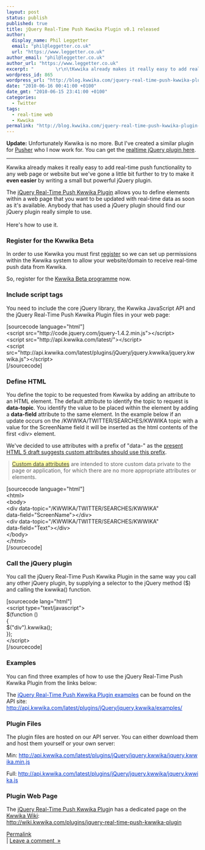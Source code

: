 ```yaml
---
layout: post
status: publish
published: true
title: jQuery Real-Time Push Kwwika Plugin v0.1 released
author:
  display_name: Phil Leggetter
  email: "phil@leggetter.co.uk"
  url: "https://www.leggetter.co.uk"
author_email: "phil@leggetter.co.uk"
author_url: "https://www.leggetter.co.uk"
excerpt: "        \r\n\tKwwika already makes it really easy to add real-time push functionality to any web page or website but we've gone a little bit further to try to make it even easier\_by writing a small but powerful jQuery plugin.\r\n\_\r\nThe jQuery Real-Time Push..."
wordpress_id: 865
wordpress_url: "http://blog.kwwika.com/jquery-real-time-push-kwwika-plugin-v01-relea"
date: "2010-06-16 00:41:00 +0100"
date_gmt: "2010-06-15 23:41:00 +0100"
categories:
  - Twitter
tags:
  - real-time web
  - Kwwika
permalink: "http://blog.kwwika.com/jquery-real-time-push-kwwika-plugin-v01-relea"
---
```


<p><strong>Update:</strong> Unfortunately Kwwika is no more. But I've created a similar plugin for <a href="http://pusher.com">Pusher</a> who I now work for. You can get the <a href="https://github.com/leggetter/jquery.realtime">realtime jQuery plugin here</a>.</p>
<hr />
<p>Kwwika already makes it really easy to add real-time push functionality to any web page or website but we've gone a little bit further to try to make it <strong>even easier</strong> by writing a small but powerful jQuery plugin.</p>
<p>The <a href="http://wiki.kwwika.com/plugins/jquery-real-time-push-kwwika-plugin">jQuery Real-Time Push Kwwika Plugin</a> allows you to define elements within a web page that you want to be updated with real-time data as soon as it's available. Anybody that has used a jQuery plugin should find our jQuery plugin really simple to use.<br />
<a id="more"></a><a id="more-865"></a><br />
Here's how to use it.</p>
<h3>Register for the Kwwika Beta</h3>
<p>In order to use Kwwika you must first <a href="http://kwwika.com/#getbeta">register</a> so we can set up permissions within the Kwwika system to allow your website/domain to receive real-time push data from Kwwika.</p>
<p>So, register for the <a href="http://kwwika.com/#getbeta">Kwwika Beta programme</a> now.</p>
<h3>Include script tags</h3>
<p>You need to include the core jQuery library, the Kwwika JavaScript API and the jQuery Real-Time Push Kwwika Plugin files in your web page:</p>
<p>[sourcecode language="html"]<br />
&lt;script src=&quot;http://code.jquery.com/jquery-1.4.2.min.js&quot;&gt;&lt;/script&gt;<br />
&lt;script src=&quot;http://api.kwwika.com/latest/&quot;&gt;&lt;/script&gt;<br />
&lt;script src=&quot;http://api.kwwika.com/latest/plugins/jQuery/jquery.kwwika/jquery.kwwika.js&quot;&gt;&lt;/script&gt;<br />
[/sourcecode]</p>
<h3>Define HTML</h3>
<p>You define the topic to be requested from Kwwika by adding an attribute to an HTML element. The default attribute to identify the topic to request is <strong>data-topic</strong>. You identify the value to be placed within the element by adding a <strong>data-field</strong> attribute to the same element. In the example below if an update occurs on the /KWWIKA/TWITTER/SEARCHES/KWWIKA topic with a value for the ScreenName field it will be inserted as the html contents of the first &lt;div&gt; element.</p>
<p>We've decided to use attributes with a prefix of "data-" as the <a href="http://dev.w3.org/html5/spec/Overview.html#custom-data-attribute">present HTML 5 draft suggests custom attributes should use this prefix</a>.</p>
<blockquote class="gmail_quote" style="margin-top: 0px; margin-right: 0px; margin-bottom: 0px; margin-left: 0.8ex; border-left-width: 1px; border-left-color: #cccccc; border-left-style: solid; padding-left: 1ex;"><p><a style="background-color: #ffffaa;" title="custom data attribute" href="http://dev.w3.org/html5/spec/Overview.html#custom-data-attribute"><span style="color: #444444;">Custom data attributes</span></a> are intended to store custom data private to the page or application, for which there are no more appropriate attributes or elements.</p></blockquote>
<p>[sourcecode language="html"]<br />
&lt;html&gt;<br />
    &lt;body&gt;<br />
        &lt;div data-topic=&quot;/KWWIKA/TWITTER/SEARCHES/KWWIKA&quot;<br />
     data-field=&quot;ScreenName&quot;&gt;&lt;/div&gt;<br />
        &lt;div data-topic=&quot;/KWWIKA/TWITTER/SEARCHES/KWWIKA&quot;<br />
     data-field=&quot;Text&quot;&gt;&lt;/div&gt;<br />
    &lt;/body&gt;<br />
&lt;/html&gt;<br />
[/sourcecode]</p>
<h3>Call the jQuery plugin</h3>
<p>You call the jQuery Real-Time Push Kwwika Plugin in the same way you call any other jQuery plugin, by supplying a selector to the jQuery method ($) and calling the kwwika() function.</p>
<p>[sourcecode lang="html"]<br />
&lt;script type=&quot;text/javascript&quot;&gt;<br />
    $(function ()<br />
    {<br />
        $(&quot;div&quot;).kwwika();<br />
    });<br />
&lt;/script&gt;<br />
[/sourcecode]</p>
<h3>Examples</h3>
<p>You can find three examples of how to use the jQuery Real-Time Push Kwwika Plugin from the links below:</p>
<p>The <a style="color: #0033cc; text-decoration: underline;" rel="nofollow" href="http://api.kwwika.com/latest/plugins/jQuery/jquery.kwwika/examples/">jQuery Real-Time Push Kwwika Plugin examples</a> can be found on the API site:<br />
<a style="color: #0033cc; text-decoration: underline;" rel="nofollow" href="http://api.kwwika.com/latest/plugins/jQuery/jquery.kwwika/examples/">http://api.kwwika.com/latest/plugins/jQuery/jquery.kwwika/examples/</a></p>
<h3>Plugin Files</h3>
<p>The plugin files are hosted on our API server. You can either download them and host them yourself or your own server:</p>
<p>Min: <a style="color: #0033cc; text-decoration: underline;" rel="nofollow" href="http://api.kwwika.com/latest/plugins/jQuery/jquery.kwwika/jquery.kwwika.min.js">http://api.kwwika.com/latest/plugins/jQuery/jquery.kwwika/jquery.kwwika.min.js</a></p>
<p>Full: <a style="color: #0033cc; text-decoration: underline;" rel="nofollow" href="http://api.kwwika.com/latest/plugins/jQuery/jquery.kwwika/jquery.kwwika.js">http://api.kwwika.com/latest/plugins/jQuery/jquery.kwwika/jquery.kwwika.js</a></p>
<h3>Plugin Web Page</h3>
<p>The <a href="http://wiki.kwwika.com/plugins/jquery-real-time-push-kwwika-plugin">jQuery Real-Time Push Kwwika Plugi</a>n has a dedicated page on the <a href="http://wiki.kwwika.com">Kwwika Wiki</a>:<br />
<a href="http://wiki.kwwika.com/plugins/jquery-real-time-push-kwwika-plugin">http://wiki.kwwika.com/plugins/jquery-real-time-push-kwwika-plugin</a></p>
<p><a href="http://blog.kwwika.com/jquery-real-time-push-kwwika-plugin-v01-relea">Permalink</a><br />
| <a href="http://blog.kwwika.com/jquery-real-time-push-kwwika-plugin-v01-relea#comment">Leave a comment  »</a></p>
